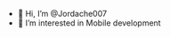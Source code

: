 - 👋 Hi, I’m @Jordache007
- 👀 I’m interested in Mobile development



<!---
Jordache007/Jordache007 is a ✨ special ✨ repository because its `README.md` (this file) appears on your GitHub profile.
You can click the Preview link to take a look at your changes.
--->
